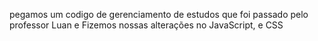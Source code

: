 pegamos um codigo de gerenciamento de estudos que foi passado pelo professor Luan e Fizemos nossas alterações no JavaScript, e CSS

